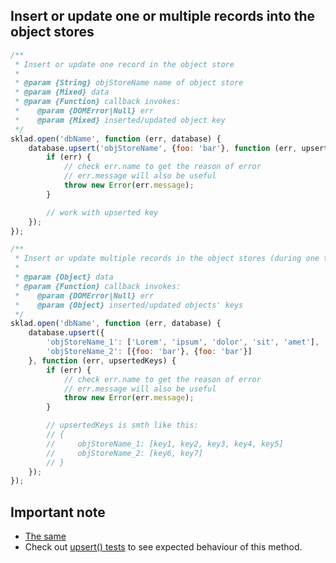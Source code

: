 ## Insert or update one or multiple records into the object stores
```javascript
/**
 * Insert or update one record in the object store
 *
 * @param {String} objStoreName name of object store
 * @param {Mixed} data
 * @param {Function} callback invokes:
 *    @param {DOMError|Null} err
 *    @param {Mixed} inserted/updated object key
 */
sklad.open('dbName', function (err, database) {
    database.upsert('objStoreName', {foo: 'bar'}, function (err, upsertedKey) {
        if (err) {
            // check err.name to get the reason of error
            // err.message will also be useful
            throw new Error(err.message);
        }

        // work with upserted key
    });
});

/**
 * Insert or update multiple records in the object stores (during one transaction)
 *
 * @param {Object} data
 * @param {Function} callback invokes:
 *    @param {DOMError|Null} err
 *    @param {Object} inserted/updated objects' keys
 */
sklad.open('dbName', function (err, database) {
    database.upsert({
        'objStoreName_1': ['Lorem', 'ipsum', 'dolor', 'sit', 'amet'],
        'objStoreName_2': [{foo: 'bar'}, {foo: 'bar'}]
    }, function (err, upsertedKeys) {
        if (err) {
            // check err.name to get the reason of error
            // err.message will also be useful
            throw new Error(err.message);
        }

        // upsertedKeys is smth like this:
        // {
        //     objStoreName_1: [key1, key2, key3, key4, key5]
        //     objStoreName_2: [key6, key7]
        // }
    });
});
```

## Important note
 * [The same](https://github.com/1999/sklad/blob/master/examples/README_skladConnection_insert.md)
 * Check out [upsert() tests](https://github.com/1999/sklad/blob/master/tests/upsert.js) to see expected behaviour of this method.

